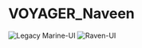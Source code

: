 # VOYAGER_Naveen

![Legacy Marine-UI](https://github.com/user-attachments/assets/46a4cb4b-9c25-44a8-9409-bcf89ae4e97b)
![Raven-UI](https://github.com/user-attachments/assets/158c807c-3c78-48ba-a18b-2bd52772d2a6)
